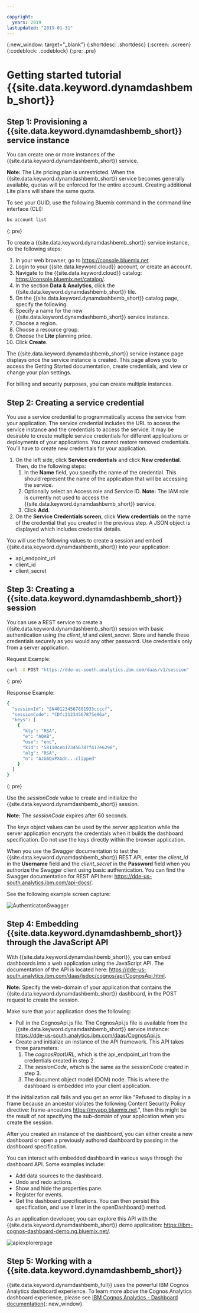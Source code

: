 ```yaml
---

copyright:
  years: 2019
lastupdated: "2019-01-31"
---
```


{:new_window: target="_blank"}
{:shortdesc: .shortdesc}
{:screen: .screen}
{:codeblock: .codeblock}
{:pre: .pre}

# Getting started tutorial {{site.data.keyword.dynamdashbemb_short}}

## Step 1: Provisioning a {{site.data.keyword.dynamdashbemb_short}} service instance

You can create one or more instances of the {{site.data.keyword.dynamdashbemb_short}} service.

**Note:**  The Lite pricing plan is unrestricted.  When the {{site.data.keyword.dynamdashbemb_short}} service becomes generally available, quotas will be enforced for the entire account. Creating additional Lite plans will share the same quota.

To see your GUID, use the following Bluemix command in the command line interface (CLI):  

```bash
bx account list
```    
{: pre}

To create a {{site.data.keyword.dynamdashbemb_short}} service instance, do the following steps:

1. In your web browser, go to https://console.bluemix.net.
1. Login to your {{site.data.keyword.cloud}} account, or create an account.
1. Navigate to the {{site.data.keyword.cloud}} catalog: https://console.bluemix.net/catalog/.
1. In the section **Data & Analytics**, click the {{site.data.keyword.dynamdashbemb_short}} tile.
1. On the {{site.data.keyword.dynamdashbemb_short}} catalog page, specify the following:
  1. Specify a name for the new {{site.data.keyword.dynamdashbemb_short}} service instance.
  1. Choose a region.
  1. Choose a resource group.
  1. Choose the **Lite** planning price.
  1. Click **Create**.

The {{site.data.keyword.dynamdashbemb_short}} service instance page displays once the service instance is created. This page allows you to access the Getting Started documentation, create credentials, and view or change your plan settings.

For billing and security purposes, you can create multiple instances.

## Step 2: Creating a service credential

You use a service credential to programmatically access the service from your application. The service credential includes the URL to access the service instance and the credentials to access the service. It may be desirable to create multiple service credentials for different applications or deployments of your applications. You cannot restore removed credentials. You'll have to create new credentials for your application.

1. On the left side, click **Service credentials** and click **New credential**. Then, do the following steps:
	1. In the **Name** field, you specify the name of the credential. This should represent the name of the application that will be accessing the service.
	1. Optionally select an Access role and Service ID. 
    **Note:** The IAM role is currently not used to access the {{site.data.keyword.dynamdashbemb_short}} service.
	1. Click **Add**.
2. On the **Service Credentials screen**, click **View credentials** on the name of the credential that you created in the previous step. A JSON object is displayed which includes credential details.

You will use the following values to create a session and embed {{site.data.keyword.dynamdashbemb_short}} into your application:
  - api_endpoint_url
  - client_id
  - client_secret
    
## Step 3: Creating a {{site.data.keyword.dynamdashbemb_short}} session

You can use a REST service to create a {{site.data.keyword.dynamdashbemb_short}} session with basic authentication using the *client_id* and *client_secret*. Store and handle these credentials securely as you would any other password. Use credentials only from a server application.  

Request Example:
```bash
curl -X POST "https://dde-us-south.analytics.ibm.com/daas/v1/session" -H "accept: application/json" -H  "authorization: Basic <base64 client_id:client_secret>" -H  "Content-Type: application/json" -d "{  \"expiresIn\": 3600,  \"webDomain\": \"https://dde-us-south.analytics.ibm.com\"}"
```    
{: pre}

Response Example:
```bash
{
  "sessionId": "SN401234567801933ccccf",
  "sessionCode": "CDfc21234567875e06a",
  "keys": [
    {
      "kty": "RSA",
      "e": "AQAB",
      "use": "enc",
      "kid": "58110ceb123456787f417e6298",
      "alg": "RSA",
      "n": "AJG6QxPXGdn...clipped"
    }
  ]
}
```    
{: pre}

Use the *sessionCode* value to create and initialize the {{site.data.keyword.dynamdashbemb_short}} session.

**Note:** The *sessionCode* expires after 60 seconds.

The *keys* object values can be used by the server application while the server application encrypts the credentials when it builds the dashboard specification. Do not use the keys directly within the browser application. 

When you use the Swagger documentation to test the {{site.data.keyword.dynamdashbemb_short}} REST API, enter the *client_id*  in the **Username** field and the *client_secret* in the **Password** field when you authorize the Swagger client using basic authentication. You can find the Swagger documentation for REST API here: https://dde-us-south.analytics.ibm.com/api-docs/.

See the following example screen capture:

![AuthenticatonSwagger](swaggerauthentication.jpg "Screenshot of the REST API Swagger showing the Authenticaton")

## Step 4: Embedding {{site.data.keyword.dynamdashbemb_short}} through the JavaScript API

With {{site.data.keyword.dynamdashbemb_short}}, you can embed dashboards into a web application using the JavaScript API. The documentation of the API is located here: https://dde-us-south.analytics.ibm.com/daas/jsdoc/cognos/api/CognosApi.html.

**Note:** Specify the web-domain of your application that contains the {{site.data.keyword.dynamdashbemb_short}} dashboard, in the POST request to create the session.

Make sure that your application does the following:
- Pull in the CognosApi.js file. The CognosApi.js file is available from the {{site.data.keyword.dynamdashbemb_short}} service instance: https://dde-us-south.analytics.ibm.com/daas/CognosApi.js.
- Create and initialize an instance of the API framework. This API takes three parameters:
  1. The *cognosRootURL*, which is the api_endpoint_url from the credentials created in step 2.
  2. The *sessionCode*, which is the same as the sessionCode created in step 3.
  3. The document object model (DOM) node. This is where the dashboard is embedded into your client application.
  
If the initialization call fails and you get an error like "Refused to display <your IBM URL> in a frame because an ancestor violates the following Content Security Policy directive: frame-ancestors https://myapp.bluemix.net.", then this might be the result of not specifying the sub-domain of your application when you create the session.
    
After you created an instance of the dashboard, you can either create a new dashboard or open a previously authored dashboard by passing in the dashboard specification.

You can interact with embedded dashboard in various ways through the dashboard API. Some examples include:
-	Add data sources to the dashboard.
-	Undo and redo actions.
-	Show and hide the properties pane.
-	Register for events.
-	Get the dashboard specifications. You can then persist this specification, and use it later in the openDashboard() method.

As an application developer, you can explore this API with the {{site.data.keyword.dynamdashbemb_short}} demo application:
https://ibm-cognos-dashboard-demo.ng.bluemix.net/.

![apiexplorerpage](apiexplorerpage.jpg "Screenshot of the API explorer page")

## Step 5: Working with a {{site.data.keyword.dynamdashbemb_short}}

{{site.data.keyword.dynamdashbemb_full}} uses the powerful IBM Cognos Analytics dashboard experience. To learn more above the Cognos Analytics dashboard experience, please see [IBM Cognos Analytics - Dashboard documentation](https://www.ibm.com/support/knowledgecenter/en/SSEP7J_11.0.0/com.ibm.swg.ba.cognos.ug_ca_dshb.doc/wa_dashboard_discoveryset_intro.html){: new_window}.


